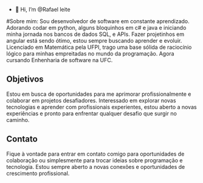 - 👋 Hi, I’m @Rafael leite

#Sobre mim:
Sou desenvolvedor de software em constante aprendizado. Adorando codar em python, alguns bloquinhos em c# e java e iniciando minha jornada nos bancos de dados SQL, e APIs. Fazer projetinhos em angular está sendo ótimo, estou sempre buscando aprender e evoluir. Licenciado em Matemática pela UFPI, trago uma base sólida de raciocínio lógico para minhas empreitadas no mundo da programação. Agora cursando Enhenharia de software na UFC.

## Objetivos
Estou em busca de oportunidades para me aprimorar profissionalmente e colaborar em projetos desafiadores. Interessado em explorar novas tecnologias e aprender com profissionais experientes, estou aberto a novas experiências e pronto para enfrentar qualquer desafio que surgir no caminho.

## Contato
 Fique à vontade para entrar em contato comigo para oportunidades de colaboração ou simplesmente para trocar ideias sobre programação e tecnologia. Estou sempre aberto a novas conexões e oportunidades de crescimento profissional.


<!---
Rafaelleit3/Rafaelleit3 is a ✨ special ✨ repository because its `README.md` (this file) appears on your GitHub profile.
You can click the Preview link to take a look at your changes.
--->
